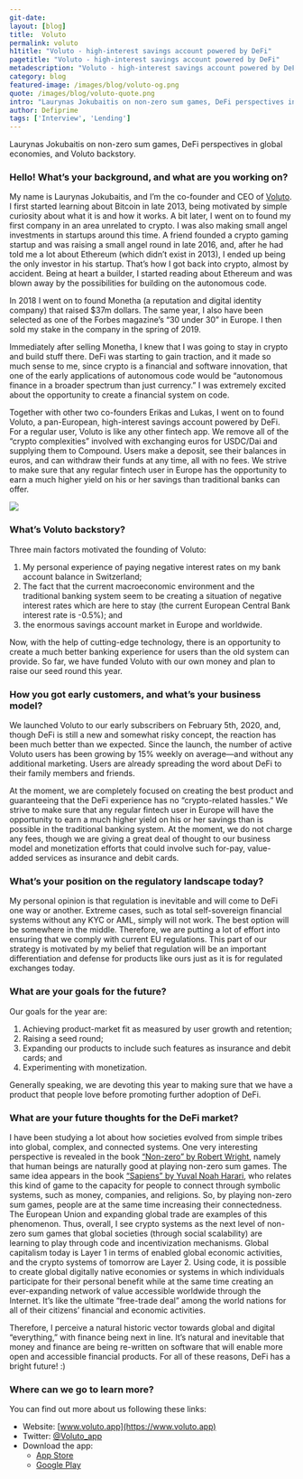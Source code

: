 ```yaml
---
git-date:
layout: [blog]
title:  Voluto
permalink: voluto
h1title: "Voluto - high-interest savings account powered by DeFi"
pagetitle: "Voluto - high-interest savings account powered by DeFi"
metadescription: "Voluto - high-interest savings account powered by DeFi. Interview with Laurynas Jokubaitis on non-zero sum games, DeFi perspectives in global economies, and Voluto backstory."
category: blog
featured-image: /images/blog/voluto-og.png
quote: /images/blog/voluto-quote.png
intro: "Laurynas Jokubaitis on non-zero sum games, DeFi perspectives in global economies, and Voluto backstory"
author: Defiprime
tags: ['Interview', 'Lending']
---
```

Laurynas Jokubaitis on non-zero sum games, DeFi perspectives in global economies, and Voluto backstory.

### Hello! What’s your background, and what are you working on?

My name is Laurynas Jokubaitis, and I’m the co-founder and CEO of [Voluto](https://voluto.app/). I first started learning about Bitcoin in late 2013, being motivated by simple curiosity about what it is and how it works. A bit later, I went on to found my first company in an area unrelated to crypto. I was also making small angel investments in startups around this time. A friend founded a crypto gaming startup and was raising a small angel round in late 2016, and, after he had told me a lot about Ethereum (which didn’t exist in 2013), I ended up being the only investor in his startup. That’s how I got back into crypto, almost by accident. Being at heart a builder, I started reading about Ethereum and was blown away by the possibilities for building on the autonomous code.

In 2018 I went on to found Monetha (a reputation and digital identity company) that raised $37m dollars. The same year, I also have been selected as one of the Forbes magazine’s “30 under 30” in Europe. I then sold my stake in the company in the spring of 2019.

Immediately after selling Monetha, I knew that I was going to stay in crypto and build stuff there. DeFi was starting to gain traction, and it made so much sense to me, since crypto is a financial and software innovation, that one of the early applications of autonomous code would be “autonomous finance in a broader spectrum than just currency.” I was extremely excited about the opportunity to create a financial system on code.

Together with other two co-founders Erikas and Lukas, I went on to found Voluto, a pan-European, high-interest savings account powered by DeFi. For a regular user, Voluto is like any other fintech app. We remove all of the “crypto complexities” involved with exchanging euros for USDC/Dai and supplying them to Compound. Users make a deposit, see their balances in euros, and can withdraw their funds at any time, all with no fees. We strive to make sure that any regular fintech user in Europe has the opportunity to earn a much higher yield on his or her savings than traditional banks can offer.


![](/images/blog/voluto1.gif)

### What’s Voluto backstory?

Three main factors motivated the founding of Voluto:
1. My personal experience of paying negative interest rates on my bank account balance in Switzerland;
2. The fact that the current macroeconomic environment and the traditional banking system seem to be creating a situation of negative interest rates which are here to stay (the current European Central Bank interest rate is -0.5%); and
3. the enormous savings account market in Europe and worldwide.

Now, with the help of cutting-edge technology, there is an opportunity to create a much better banking experience for users than the old system can provide. So far, we have funded Voluto with our own money and plan to raise our seed round this year.

### How you got early customers, and what’s your business model?

We launched Voluto to our early subscribers on February 5th, 2020, and, though DeFi is still a new and somewhat risky concept, the reaction has been much better than we expected. Since the launch, the number of active Voluto users has been growing by 15% weekly on average—and without any additional marketing. Users are already spreading the word about DeFi to their family members and friends.

At the moment, we are completely focused on creating the best product and guaranteeing that the DeFi experience has no “crypto-related hassles.” We strive to make sure that any regular fintech user in Europe will have the opportunity to earn a much higher yield on his or her savings than is possible in the traditional banking system. At the moment, we do not charge any fees, though we are giving a great deal of thought to our business model and monetization efforts that could involve such for-pay, value-added services as insurance and debit cards.

### What’s your position on the regulatory landscape today?

My personal opinion is that regulation is inevitable and will come to DeFi one way or another. Extreme cases, such as total self-sovereign financial systems without any KYC or AML, simply will not work. The best option will be somewhere in the middle. Therefore, we are putting a lot of effort into ensuring that we comply with current EU regulations. This part of our strategy is motivated by my belief that regulation will be an important differentiation and defense for products like ours just as it is for regulated exchanges today.

### What are your goals for the future?

Our goals for the year are:
1. Achieving product-market fit as measured by user growth and retention;
2. Raising a seed round;
3. Expanding our products to include such features as insurance and debit cards; and
4. Experimenting with monetization.

Generally speaking, we are devoting this year to making sure that we have a product that people love before promoting further adoption of DeFi.

### What are your future thoughts for the DeFi market?

I have been studying a lot about how societies evolved from simple tribes into global, complex, and connected systems. One very interesting perspective is revealed in the book [“Non-zero” by Robert Wright](https://www.amazon.com/Nonzero-Logic-Destiny-Robert-Wright/dp/0679758941), namely that human beings are naturally good at playing non-zero sum games. The same idea appears in the book [“Sapiens” by Yuval Noah Harari](https://www.amazon.com/Sapiens-Humankind-Yuval-Noah-Harari/dp/0062316095), who relates this kind of game to the capacity for people to connect through symbolic systems, such as money, companies, and religions. So, by playing non-zero sum games, people are at the same time increasing their connectedness. The European Union and expanding global trade are examples of this phenomenon. Thus, overall, I see crypto systems as the next level of non-zero sum games that global societies (through social scalability) are learning to play through code and incentivization mechanisms. Global capitalism today is Layer 1 in terms of enabled global economic activities, and the crypto systems of tomorrow are Layer 2. Using code, it is possible to create global digitally native economies or systems in which individuals participate for their personal benefit while at the same time creating an ever-expanding network of value accessible worldwide through the Internet. It’s like the ultimate “free-trade deal” among the world nations for all of their citizens’ financial and economic activities.

Therefore, I perceive a natural historic vector towards global and digital “everything,” with finance being next in line. It’s natural and inevitable that money and finance are being re-written on software that will enable more open and accessible financial products. For all of these reasons, DeFi has a bright future! :)

### Where can we go to learn more?

You can find out more about us following these links:

- Website: [www.voluto.app](https://www.voluto.app)
- Twitter: [@Voluto_app](https://twitter.com/Voluto_app)
- Download the app:
  *   [App Store](https://apps.apple.com/lt/app/voluto/id1478044975)
  *   [Google Play](https://play.google.com/store/apps/details?id=com.voluto&hl=en&showAllReviews=true)
